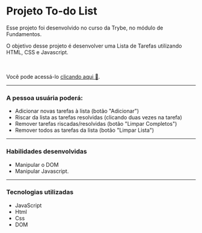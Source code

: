 # Projeto To-do List
  Esse projeto foi desenvolvido no curso da Trybe, no módulo de Fundamentos.

  O objetivo desse projeto é desenvolver uma Lista de Tarefas utilizando HTML, CSS e Javascript.

  <br><br>Você pode acessá-lo <a href="index.html">clicando aqui :rocket:</a>.

---

### A pessoa usuária poderá:
- Adicionar novas tarefas à lista (botão "Adicionar")
- Riscar da lista as tarefas resolvidas (clicando duas vezes na tarefa)
- Remover tarefas riscadas/resolvidas (botão "Limpar Completos")
- Remover todos as tarefas da lista (botão "Limpar Lista")

---

### Habilidades desenvolvidas
- Manipular o DOM
- Manipular Javascript.

---

### Tecnologias utilizadas
- JavaScript
- Html
- Css
- DOM